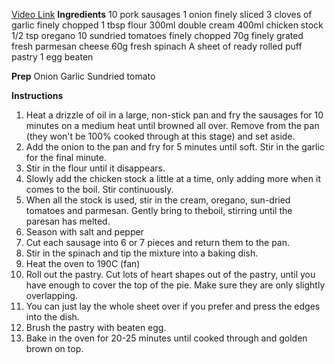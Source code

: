 [Video Link](https://www.instagram.com/p/DFDpUs9Iiyi/)
**Ingredients**
10 pork sausages
1 onion finely sliced
3 cloves of garlic finely chopped
1 tbsp flour
300ml double cream
400ml chicken stock
1/2 tsp oregano
10 sundried tomatoes finely chopped
70g finely grated fresh parmesan cheese
60g fresh spinach
A sheet of ready rolled puff pastry
1 egg beaten

**Prep**
Onion
Garlic
Sundried tomato

**Instructions**
1. Heat a drizzle of oil in a large, non-stick pan and fry the sausages for 10 minutes on a medium heat until browned all over. Remove from the pan (they won't be 100% cooked through at this stage) and set aside.    
2. Add the onion to the pan and fry for 5 minutes until soft. Stir in the garlic for the final minute.    
3. Stir in the flour until it disappears.    
4. Slowly add the chicken stock a little at a time, only adding more when it comes to the boil. Stir continuously.    
5. When all the stock is used, stir in the cream, oregano, sun-dried tomatoes and parmesan. Gently bring to theboil, stirring until the paresan has melted.    
6. Season with salt and pepper    
7. Cut each sausage into 6 or 7 pieces and return them to the pan.    
8. Stir in the spinach and tip the mixture into a baking dish.    
9. Heat the oven to 190C (fan)    
10. Roll out the pastry. Cut lots of heart shapes out of the pastry, until you have enough to cover the top of the pie. Make sure they are only slightly overlapping.    
11. You can just lay the whole sheet over if you prefer and press the edges into the dish.    
12. Brush the pastry with beaten egg.    
13. Bake in the oven for 20-25 minutes until cooked through and golden brown on top. 